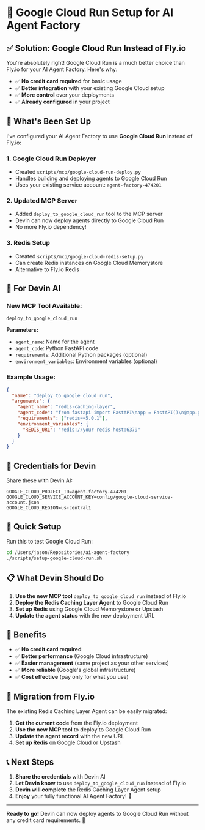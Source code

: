 # 🚀 Google Cloud Run Setup for AI Agent Factory

## ✅ **Solution: Google Cloud Run Instead of Fly.io**

You're absolutely right! Google Cloud Run is a much better choice than Fly.io for your AI Agent Factory. Here's why:

- ✅ **No credit card required** for basic usage
- ✅ **Better integration** with your existing Google Cloud setup
- ✅ **More control** over your deployments
- ✅ **Already configured** in your project

## 🔧 **What's Been Set Up**

I've configured your AI Agent Factory to use **Google Cloud Run** instead of Fly.io:

### 1. **Google Cloud Run Deployer**
- Created `scripts/mcp/google-cloud-run-deploy.py`
- Handles building and deploying agents to Google Cloud Run
- Uses your existing service account: `agent-factory-474201`

### 2. **Updated MCP Server**
- Added `deploy_to_google_cloud_run` tool to the MCP server
- Devin can now deploy agents directly to Google Cloud Run
- No more Fly.io dependency!

### 3. **Redis Setup**
- Created `scripts/mcp/google-cloud-redis-setup.py`
- Can create Redis instances on Google Cloud Memorystore
- Alternative to Fly.io Redis

## 🎯 **For Devin AI**

### **New MCP Tool Available:**
```
deploy_to_google_cloud_run
```

**Parameters:**
- `agent_name`: Name for the agent
- `agent_code`: Python FastAPI code
- `requirements`: Additional Python packages (optional)
- `environment_variables`: Environment variables (optional)

### **Example Usage:**
```json
{
  "name": "deploy_to_google_cloud_run",
  "arguments": {
    "agent_name": "redis-caching-layer",
    "agent_code": "from fastapi import FastAPI\napp = FastAPI()\n@app.get('/')\ndef read_root():\n    return {'message': 'Hello from Google Cloud Run!'}",
    "requirements": ["redis==5.0.1"],
    "environment_variables": {
      "REDIS_URL": "redis://your-redis-host:6379"
    }
  }
}
```

## 🔐 **Credentials for Devin**

Share these with Devin AI:

```
GOOGLE_CLOUD_PROJECT_ID=agent-factory-474201
GOOGLE_CLOUD_SERVICE_ACCOUNT_KEY=config/google-cloud-service-account.json
GOOGLE_CLOUD_REGION=us-central1
```

## 🚀 **Quick Setup**

Run this to test Google Cloud Run:

```bash
cd /Users/jason/Repositories/ai-agent-factory
./scripts/setup-google-cloud-run.sh
```

## 📋 **What Devin Should Do**

1. **Use the new MCP tool** `deploy_to_google_cloud_run` instead of Fly.io
2. **Deploy the Redis Caching Layer Agent** to Google Cloud Run
3. **Set up Redis** using Google Cloud Memorystore or Upstash
4. **Update the agent status** with the new deployment URL

## 🎉 **Benefits**

- ✅ **No credit card required**
- ✅ **Better performance** (Google Cloud infrastructure)
- ✅ **Easier management** (same project as your other services)
- ✅ **More reliable** (Google's global infrastructure)
- ✅ **Cost effective** (pay only for what you use)

## 🔄 **Migration from Fly.io**

The existing Redis Caching Layer Agent can be easily migrated:

1. **Get the current code** from the Fly.io deployment
2. **Use the new MCP tool** to deploy to Google Cloud Run
3. **Update the agent record** with the new URL
4. **Set up Redis** on Google Cloud or Upstash

## 📞 **Next Steps**

1. **Share the credentials** with Devin AI
2. **Let Devin know** to use `deploy_to_google_cloud_run` instead of Fly.io
3. **Devin will complete** the Redis Caching Layer Agent setup
4. **Enjoy** your fully functional AI Agent Factory! 🚀

---

**Ready to go!** Devin can now deploy agents to Google Cloud Run without any credit card requirements. 🎯
